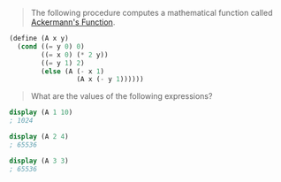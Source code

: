> The following procedure computes a mathematical function called [Ackermann's Function](https://en.wikipedia.org/wiki/Ackermann_function).

```scheme
(define (A x y)
  (cond ((= y 0) 0)
        ((= x 0) (* 2 y))
        ((= y 1) 2)
        (else (A (- x 1)
                 (A x (- y 1))))))
```

> What are the values of the following expressions?

```scheme
display (A 1 10)
; 1024

display (A 2 4)
; 65536

display (A 3 3)
; 65536
```
